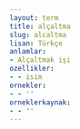 ```yaml
---
layout: term
title: alçaltma
slug: alcaltma
lisan: Türkçe
anlamlar:
- Alçaltmak işi
ozellikler:
- - isim
ornekler:
- - ''
orneklerkaynak:
- - ''
---
```


